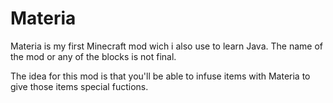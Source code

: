 Materia
=======
Materia is my first Minecraft mod wich i also use to learn Java.
The name of the mod or any of the blocks is not final.

The idea for this mod is that you'll be able to infuse items with Materia to give those items special fuctions.
